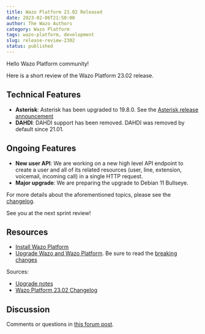 ```yaml
---
title: Wazo Platform 23.02 Released
date: 2023-02-06T21:50:00
author: The Wazo Authors
category: Wazo Platform
tags: wazo-platform, development
slug: release-review-2302
status: published
---
```


Hello Wazo Platform community!

Here is a short review of the Wazo Platform 23.02 release.

## Technical Features
- **Asterisk**: Asterisk has been upgraded to 19.8.0. See the [Asterisk release announcement](https://www.asterisk.org/asterisk-news/asterisk-19-8-0-now-available/)
- **DAHDI**: DAHDI support has been removed. DAHDI was removed by default since 21.01.

## Ongoing Features
- **New user API**: We are working on a new high level API endpoint to create a user and all of its related resources (user, line, extension, voicemail, incoming call) in a single HTTP request.
- **Major upgrade**: We are preparing the upgrade to Debian 11 Bullseye.

For more details about the aforementioned topics, please see the [changelog](https://wazo-dev.atlassian.net/issues/?jql=project%3DWAZO%20AND%20fixVersion%3D23.02).

See you at the next sprint review!

## Resources

- [Install Wazo Platform](/use-cases)
- [Upgrade Wazo and Wazo Platform](/uc-doc/upgrade/). Be sure to read the
  [breaking changes](/uc-doc/upgrade/upgrade_notes#23-02)

Sources:

- [Upgrade notes](/uc-doc/upgrade/upgrade_notes#23-02)
- [Wazo Platform 23.02 Changelog](https://wazo-dev.atlassian.net/issues/?jql=project%3DWAZO%20AND%20fixVersion%3D23.02)

## Discussion

Comments or questions in
[this forum post](https://wazo-platform.discourse.group/t/blog-wazo-platform-23-02-released).
